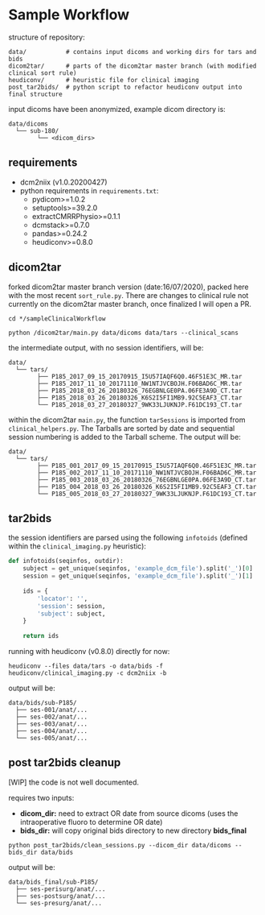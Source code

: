 
# Sample Workflow

structure of repository:
```
data/           # contains input dicoms and working dirs for tars and bids
dicom2tar/      # parts of the dicom2tar master branch (with modified clinical sort rule) 
heudiconv/      # heuristic file for clinical imaging
post_tar2bids/  # python script to refactor heudiconv output into final structure
```

input dicoms have been anonymized, example dicom directory is:
```
data/dicoms
  └── sub-180/
        └── <dicom_dirs>
```

## requirements

* dcm2niix (v1.0.20200427)
* python requirements in `requirements.txt`:
    * pydicom>=1.0.2
    * setuptools>=39.2.0
    * extractCMRRPhysio>=0.1.1
    * dcmstack>=0.7.0
    * pandas>=0.24.2
    * heudiconv>=0.8.0

## dicom2tar

forked dicom2tar master branch version (date:16/07/2020), packed here with the most recent `sort_rule.py`. There are changes to clinical rule not currently on the dicom2tar master branch, once finalized I will open a PR. 

```
cd */sampleClinicalWorkflow

python /dicom2tar/main.py data/dicoms data/tars --clinical_scans
```

the intermediate output, with no session identifiers, will be:
```
data/
  └── tars/
        ├── P185_2017_09_15_20170915_I5U57IAQF6Q0.46F51E3C_MR.tar
        ├── P185_2017_11_10_20171110_NW1NTJVCBOJH.F06BAD6C_MR.tar
        ├── P185_2018_03_26_20180326_76EGBNLGE0PA.06FE3A9D_CT.tar
        ├── P185_2018_03_26_20180326_K6S2I5FI1MB9.92C5EAF3_CT.tar
        └── P185_2018_03_27_20180327_9WK33LJUKNJP.F61DC193_CT.tar
```

within the dicom2tar `main.py`, the function `tarSessions` is imported from `clinical_helpers.py`. The Tarballs are sorted by date and sequential session numbering is added to the Tarball scheme. The output will be:
```
data/
  └── tars/
        ├── P185_001_2017_09_15_20170915_I5U57IAQF6Q0.46F51E3C_MR.tar
        ├── P185_002_2017_11_10_20171110_NW1NTJVCBOJH.F06BAD6C_MR.tar
        ├── P185_003_2018_03_26_20180326_76EGBNLGE0PA.06FE3A9D_CT.tar
        ├── P185_004_2018_03_26_20180326_K6S2I5FI1MB9.92C5EAF3_CT.tar
        └── P185_005_2018_03_27_20180327_9WK33LJUKNJP.F61DC193_CT.tar
```

## tar2bids

the session identifiers are parsed using the following `infotoids` (defined within the `clinical_imaging.py` heuristic):
```python
def infotoids(seqinfos, outdir):
    subject = get_unique(seqinfos, 'example_dcm_file').split('_')[0]
	session = get_unique(seqinfos, 'example_dcm_file').split('_')[1]
	
	ids = {
	    'locator': '',
	    'session': session,
	    'subject': subject,
	}
				
	return ids
``` 

running with heudiconv (v0.8.0) directly for now:
```
heudiconv --files data/tars -o data/bids -f heudiconv/clinical_imaging.py -c dcm2niix -b
```

output will be:
```
data/bids/sub-P185/
  ├── ses-001/anat/...
  ├── ses-002/anat/...
  ├── ses-003/anat/...
  ├── ses-004/anat/...
  └── ses-005/anat/...
```

## post tar2bids cleanup

[WIP] the code is not well documented.

requires two inputs:
* **dicom_dir:** need to extract OR date from source dicoms (uses the intraoperative fluoro to determine OR date)
* **bids_dir:** will copy original bids directory to new directory **bids_final**

```
python post_tar2bids/clean_sessions.py --dicom_dir data/dicoms --bids_dir data/bids 
```

output will be:
```
data/bids_final/sub-P185/
  ├── ses-perisurg/anat/...
  ├── ses-postsurg/anat/...
  └── ses-presurg/anat/...
```

